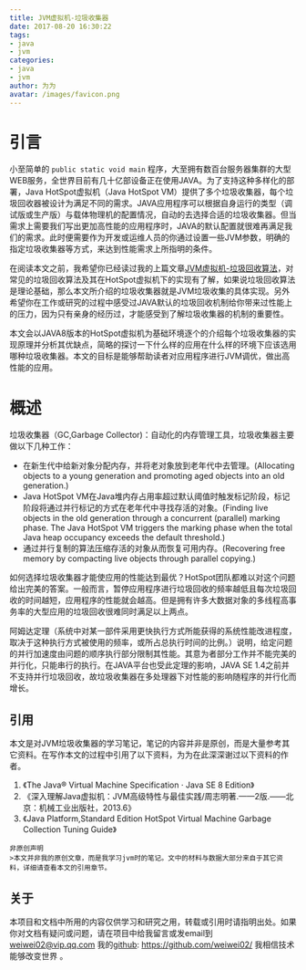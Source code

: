 ```yaml
---
title: JVM虚拟机-垃圾收集器
date: 2017-08-20 16:30:22
tags:
- java
- jvm
categories:
- java
- jvm
author: 为为
avatar: /images/favicon.png
---
```

# 引言
  小至简单的 `public static void main` 程序，大至拥有数百台服务器集群的大型WEB服务，全世界目前有几十亿部设备正在使用JAVA。为了支持这种多样化的部署，Java HotSpot虚拟机（Java HotSpot VM）提供了多个垃圾收集器，每个垃圾回收器被设计为满足不同的需求。JAVA应用程序可以根据自身运行的类型（调试版或生产版）与载体物理机的配置情况，自动的去选择合适的垃圾收集器。但当需求上需要我们写出更加高性能的应用程序时，JAVA的默认配置就很难再满足我们的需求。此时便需要作为开发或运维人员的你通过设置一些JVM参数，明确的指定垃圾收集器等方式，来达到性能需求上所指明的条件。

  在阅读本文之前，我希望你已经读过我的上篇文章[JVM虚拟机-垃圾回收算法]()，对常见的垃圾回收算法及其在HotSpot虚拟机下的实现有了解，如果说垃圾回收算法是理论基础，那么本文所介绍的垃圾收集器就是JVM垃圾收集的具体实现。另外希望你在工作或研究的过程中感受过JAVA默认的垃圾回收机制给你带来过性能上的压力，因为只有亲身的经历过，才能感受到了解垃圾收集器的机制的重要性。

  本文会以JAVA8版本的HotSpot虚拟机为基础环境逐个的介绍每个垃圾收集器的实现原理并分析其优缺点，简略的探讨一下什么样的应用在什么样的环境下应该选用哪种垃圾收集器。本文的目标是能够帮助读者对应用程序进行JVM调优，做出高性能的应用。

# 概述
  垃圾收集器（GC,Garbage Collector)：自动化的内存管理工具，垃圾收集器主要做以下几种工作：  
  * 在新生代中给新对象分配内存，并将老对象放到老年代中去管理。(Allocating objects to a young generation and promoting aged objects into an old generation.)  
  * Java HotSpot VM在Java堆内存占用率超过默认阈值时触发标记阶段，标记阶段将通过并行标记的方式在老年代中寻找存活的对象。(Finding live objects in the old generation through a concurrent (parallel) marking phase. The Java HotSpot VM triggers the marking phase when the total Java heap occupancy exceeds the default threshold.)  
  * 通过并行复制的算法压缩存活的对象从而恢复可用内存。(Recovering free memory by compacting live objects through parallel copying.)    

  如何选择垃圾收集器才能使应用的性能达到最优？HotSpot团队都难以对这个问题给出完美的答案。一般而言，暂停应用程序进行垃圾回收的频率越低且每次垃圾回收的时间越短，应用程序的性能就会越高。但是拥有许多大数据对象的多线程高事务率的大型应用的垃圾回收很难同时满足以上两点。

  阿姆达定理（系统中对某一部件采用更快执行方式所能获得的系统性能改进程度，取决于这种执行方式被使用的频率，或所占总执行时间的比例。）说明，给定问题的并行加速度由问题的顺序执行部分限制其性能。其意为者部分工作并不能完美的并行化，只能串行的执行。在JAVA平台也受此定理的影响，JAVA SE 1.4之前并不支持并行垃圾回收，故垃圾收集器在多处理器下对性能的影响随程序的并行化而增长。
## 引用

  本文是对JVM垃圾收集器的学习笔记，笔记的内容并非是原创，而是大量参考其它资料。在写作本文的过程中引用了以下资料，为为在此深深谢过以下资料的作者。
  1. 《The Java® Virtual Machine Specification · Java SE 8 Edition》
  2. 《深入理解Java虚拟机：JVM高级特性与最佳实践/周志明著.——2版.——北京：机械工业出版社，2013.6》
  3. 《Java Platform,Standard Edition HotSpot Virtual Machine Garbage Collection Tuning Guide》

    非原创声明
    >本文并非我的原创文章，而是我学习jvm时的笔记。文中的材料与数据大部分来自于其它资料，详细请查看本文的引用章节。

## 关于

  本项目和文档中所用的内容仅供学习和研究之用，转载或引用时请指明出处。如果你对文档有疑问或问题，请在项目中给我留言或发email到
  weiwei02@vip.qq.com   我的[github](https://github.com/weiwei02/):
  https://github.com/weiwei02/   我相信技术能够改变世界 。
